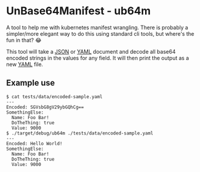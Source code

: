 # UnBase64Manifest - ub64m

A tool to help me with kubernetes manifest wrangling. There is probably a
simpler/more elegant way to do this using standard cli tools, but where's
the fun in that? 😂

This tool will take a [JSON][json] or [YAML][yaml] document and decode
all base64 encoded strings in the values for any field. It will then
print the output as a new [YAML][yaml] file.

## Example use

```shell
$ cat tests/data/encoded-sample.yaml
---
Encoded: SGVsbG8gV29ybGQhCg==
SomethingElse:
  Name: Foo Bar!
  DoTheThing: true
  Value: 9000
$ ./target/debug/ub64m ./tests/data/encoded-sample.yaml 
---
Encoded: Hello World!
SomethingElse:
  Name: Foo Bar!
  DoTheThing: true
  Value: 9000
```

[json]: https://json.org
[yaml]: https://yaml.org
